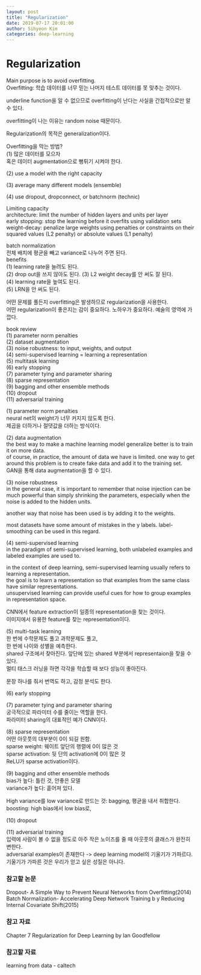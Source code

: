 ```yaml
---
layout: post
title: "Regularization"
date: 2019-07-17 20:01:00
author: Sihyeon Kim
categories: deep-learning
---
```


# Regularization
Main purpose is to avoid overfitting.  
Overfitting: 학습 데이터를 너무 믿는 나머지 테스트 데이터를 못 맞추는 것이다.  

underline function을 알 수 없으므로 overfitting이 난다는 사실을 간접적으로만 알 수 있다.  

overfitting이 나는 이유는 random noise 때문이다.  

Regularization의 목적은 generalization이다.  

Overfitting을 막는 방법?  
(1) 많은 데이터를 모으자  
혹은 데이터 augmentation으로 뻥튀기 시켜야 한다.  

(2) use a model with the right capacity  

(3) average many different models (ensemble)  

(4) use dropout, dropconnect, or batchnorm (technic)  

Limiting capacity  
architecture: limit the number of hidden layers and units per layer  
early stopping: stop the learning before it overfits using validation sets  
weight-decay: penalize large weights using penalties or constraints on their squared values (L2 penalty) or absolute values (L1 penalty)  

batch normalization  
전체 배치에 평균을 빼고 variance로 나누어 주면 된다.  
benefits  
(1) learning rate을 늘려도 된다.  
(2) drop out을 쓰지 않아도 된다.
(3) L2 weight decay를 안 써도 잘 된다.  
(4) learning rate을 높여도 된다.  
(5) LRN을 안 써도 된다.  

어떤 문제를 풀든지 overfitting은 발생하므로 regularization을 사용한다.  
어떤 regularization이 좋은지는 감이 중요하다. 노하우가 중요하다. 예술의 영역에 가깝다.  

book review  
(1) parameter norm penalties  
(2) dataset augmentation  
(3) noise robustness: to input, weights, and output  
(4) semi-supervised learning = learning a representation  
(5) multitask learning  
(6) early stopping  
(7) parameter tying and parameter sharing   
(8) sparse representation  
(9) bagging and other ensemble methods  
(10) dropout  
(11) adversarial training  

(1) parameter norm penalties  
neural net의 weight가 너무 커지지 않도록 한다.  
제곱을 더하거나 절댓값을 더하는 방식이다.  

(2) data augmentation  
the best way to make a machine learning model generalize better is to train it on more data.  
of course, in practice, the amount of data we have is limited. one way to get around this problem is to create fake data and add it to the training set.  
GAN을 통해 data augmentation을 할 수 있다.  

(3) noise robustness  
in the general case, it is important to remember that noise injection can be much powerful than simply shrinking the parameters, especially when the noise is added to the hidden units.  

another way that noise has been used is by adding it to the weights.  

most datasets have some amount of mistakes in the y labels. label-smoothing can be used in this regard.  

(4) semi-supervised learning  
in the paradigm of semi-supervised learning, both unlabeled examples and labeled examples are used to.  

in the context of deep learning, semi-supervised learning usually refers to learning a representation.  
the goal is to learn a representation so that examples from the same class have similar representations.  
unsupervised learning can provide useful cues for how to group examples in representation space.  


CNN에서 feature extraction이 일종의 representation을 찾는 것이다.  
이미지에서 유용한 feature를 찾는 representation이다.  

(5) multi-task learning  
한 번에 수학문제도 풀고 과학문제도 풀고,  
한 번에 나이와 성별을 예측한다.   
shared 구조에서 찾아진다. 앞단에 있는 shared 부분에서 representaion을 찾을 수 있다.  
멀티 태스크 러닝을 하면 각각을 학습할 때 보다 성능이 좋아진다.  

문장 하나를 줘서 번역도 하고, 감정 분석도 한다.  

(6) early stopping  

(7) parameter tying and parameter sharing  
궁극적으로 파라미터 수를 줄이는 역할을 한다.  
파라미터 sharing의 대표적인 예가 CNN이다.  

(8) sparse representation  
어떤 아웃풋의 대부분이 0이 되길 원함.  
sparse weight: 웨이트 앞단의 행렬에 0이 많은 것  
sparse activation: 뒷 단의 activation에 0이 많은 것  
ReLU가 sparse activation이다.  

(9) bagging and other ensemble methods  
bias가 높다: 틀린 것, 안좋은 모델  
variance가 높다: 흩어져 있다.  

High variance를 low variance로 만드는 것: bagging, 평균을 내서 취합한다.  
boosting: high bias에서 low bias로,  

(10) dropout  

(11) adversarial training  
입력에 사람이 볼 수 없을 정도로 아주 작은 노이즈를 줄 때 아웃풋의 클래스가 완전히 변한다.  
adversarial examples이 존재한다 -> deep learning model의 기울기가 가파르다.  
기울기가 가파른 것은 우리가 얻고 싶은 성질은 아니다.  





### 참고할 논문

Dropout- A Simple Way to Prevent Neural Networks from Overfitting(2014)  
Batch Normalization- Accelerating Deep Network Training b y Reducing Internal Covariate Shift(2015)  

### 참고 자료  
Chapter 7 Regularization for Deep Learning by Ian Goodfellow

### 참고할 자료  
learning from data - caltech
